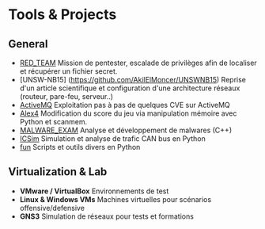 # Tools & Projects

## General
- [RED_TEAM](https://github.com/AkilElMoncer/RED_TEAM)  Mission de pentester, escalade de privilèges afin de localiser et récupérer un fichier secret.
- [UNSW-NB15] (https://github.com/AkilElMoncer/UNSWNB15) Reprise d'un article scientifique et configuration d'une architecture réseaux (routeur, pare-feu, serveur..)
- [ActiveMQ](https://github.com/AkilElMoncer/ActiveMQ)  Exploitation pas à pas de quelques CVE sur ActiveMQ
- [Alex4](https://github.com/AkilElMoncer/Alex4)  Modification du score du jeu via manipulation mémoire avec Python et scanmem.
- [MALWARE_EXAM](https://github.com/AkilElMoncer/MALWARE_EXAM)  Analyse et développement de malwares (C++)
- [ICSim](https://github.com/AkilElMoncer/ICSim)  Simulation et analyse de trafic CAN bus en Python
- [fun](https://github.com/AkilElMoncer/fun)  Scripts et outils divers en Python

  
## Virtualization & Lab
- **VMware / VirtualBox**  Environnements de test
- **Linux & Windows VMs**  Machines virtuelles pour scénarios offensive/defensive
- **GNS3**  Simulation de réseaux pour tests et formations
